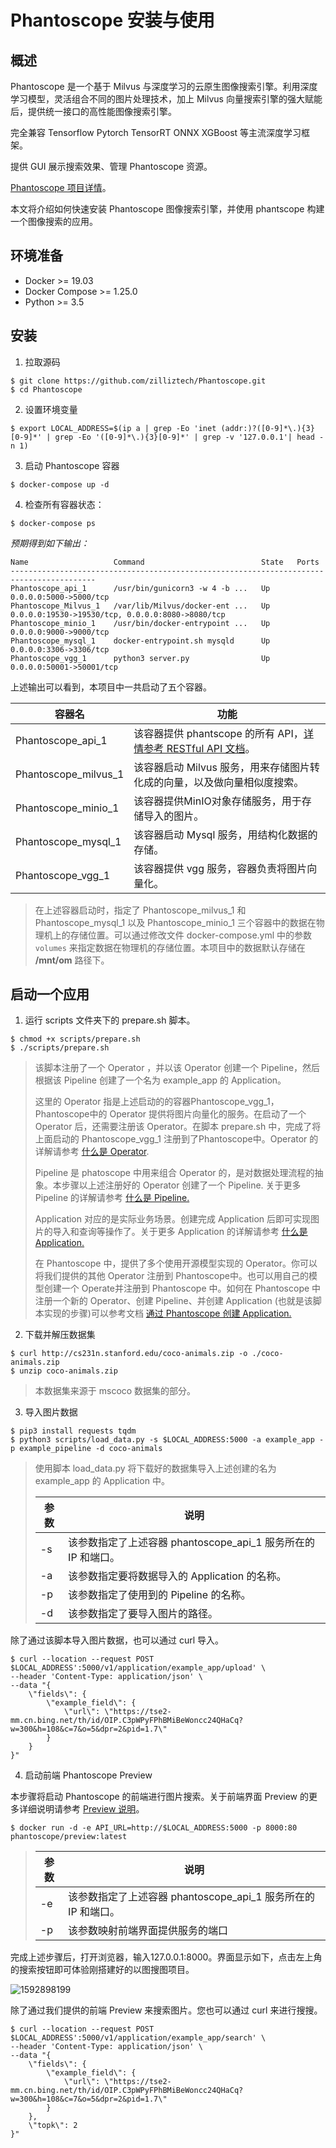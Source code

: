 # Phantoscope 安装与使用

## 概述

Phantoscope 是一个基于 Milvus 与深度学习的云原生图像搜索引擎。利用深度学习模型，灵活组合不同的图片处理技术，加上 Milvus 向量搜索引擎的强大赋能后，提供统一接口的高性能图像搜索引擎。

完全兼容 Tensorflow Pytorch TensorRT ONNX XGBoost 等主流深度学习框架。

提供 GUI 展示搜索效果、管理 Phantoscope 资源。

[Phantoscope 项目详情](https://github.com/zilliztech/Phantoscope/tree/0.1.0)。

本文将介绍如何快速安装 Phantoscope 图像搜索引擎，并使用 phantscope 构建一个图像搜索的应用。

## 环境准备

- Docker >= 19.03
- Docker Compose >= 1.25.0
- Python >= 3.5

## 安装

1. 拉取源码

```shell
$ git clone https://github.com/zilliztech/Phantoscope.git
$ cd Phantoscope
```

2. 设置环境变量

```shell
$ export LOCAL_ADDRESS=$(ip a | grep -Eo 'inet (addr:)?([0-9]*\.){3}[0-9]*' | grep -Eo '([0-9]*\.){3}[0-9]*' | grep -v '127.0.0.1'| head -n 1)
```

3. 启动 Phantoscope 容器

```shell
$ docker-compose up -d
```

4. 检查所有容器状态：

```shell
$ docker-compose ps
```

*预期得到如下输出：*

```
Name                   Command                          State   Ports
-----------------------------------------------------------------------------------------
Phantoscope_api_1      /usr/bin/gunicorn3 -w 4 -b ...   Up      0.0.0.0:5000->5000/tcp
Phantoscope_Milvus_1   /var/lib/Milvus/docker-ent ...   Up      0.0.0.0:19530->19530/tcp, 0.0.0.0:8080->8080/tcp
Phantoscope_minio_1    /usr/bin/docker-entrypoint ...   Up      0.0.0.0:9000->9000/tcp
Phantoscope_mysql_1    docker-entrypoint.sh mysqld      Up      0.0.0.0:3306->3306/tcp
Phantoscope_vgg_1      python3 server.py                Up      0.0.0.0:50001->50001/tcp
```

上述输出可以看到，本项目中一共启动了五个容器。

| 容器名               | 功能                                                         |
| -------------------- | ------------------------------------------------------------ |
| Phantoscope_api_1    | 该容器提供 phantscope 的所有 API，[详情参考 RESTful API 文档](https://app.swaggerhub.com/apis-docs/phantoscope/Phantoscope/0.1.0)。 |
| Phantoscope_milvus_1 | 该容器启动 Milvus 服务，用来存储图片转化成的向量，以及做向量相似度搜索。 |
| Phantoscope_minio_1  | 该容器提供MinIO对象存储服务，用于存储导入的图片。            |
| Phantoscope_mysql_1  | 该容器启动 Mysql 服务，用结构化数据的存储。                        |
| Phantoscope_vgg_1    | 该容器提供 vgg 服务，容器负责将图片向量化。                  |

> 在上述容器启动时，指定了 Phantoscope_milvus_1 和 Phantoscope_mysql_1 以及 Phantoscope_minio_1 三个容器中的数据在物理机上的存储位置。可以通过修改文件 docker-compose.yml 中的参数 `volumes` 来指定数据在物理机的存储位置。本项目中的数据默认存储在 **/mnt/om** 路径下。



## 启动一个应用

1. 运行 scripts 文件夹下的 prepare.sh 脚本。

```shell
$ chmod +x scripts/prepare.sh
$ ./scripts/prepare.sh
```

> 该脚本注册了一个 Operator ，并以该 Operator 创建一个 Pipeline，然后根据该 Pipeline 创建了一个名为 example_app 的 Application。
>
> 这里的 Operator 指是上述启动的的容器Phantoscope_vgg_1，Phantoscope中的 Operator 提供将图片向量化的服务。在启动了一个 Operator 后，还需要注册该 Operator。在脚本 prepare.sh 中，完成了将上面启动的 Phantoscope_vgg_1 注册到了Phantoscope中。Operator 的详解请参考 [什么是 Operator](https://github.com/zilliztech/Phantoscope/blob/0.1.0/docs/site/zh-CN/tutorials/operator.md).
>
> Pipeline 是 phatoscope 中用来组合 Operator 的，是对数据处理流程的抽象。本步骤以上述注册好的 Operator 创建了一个 Pipeline. 关于更多 Pipeline 的详解请参考 [什么是 Pipeline.](https://github.com/zilliztech/Phantoscope/blob/0.1.0/docs/site/zh-CN/tutorials/pipeline.md)
>
> Application 对应的是实际业务场景。创建完成 Application 后即可实现图片的导入和查询等操作了。关于更多 Application 的详解请参考 [什么是Application.](https://github.com/zilliztech/Phantoscope/blob/0.1.0/docs/site/zh-CN/tutorials/application.md)
>
> 在 Phantoscope 中，提供了多个使用开源模型实现的 Operator。你可以将我们提供的其他 Operator 注册到 Phantoscope中。也可以用自己的模型创建一个 Operate并注册到 Phantoscope 中。如何在 Phantoscope 中注册一个新的 Operator、创建 Pipeline、并创建 Application (也就是该脚本实现的步骤)可以参考文档 [通过 Phantoscope 创建 Application.](Create_Application.md)



2. 下载并解压数据集

```shell
$ curl http://cs231n.stanford.edu/coco-animals.zip -o ./coco-animals.zip
$ unzip coco-animals.zip
```

> 本数据集来源于 mscoco 数据集的部分。



3. 导入图片数据

```shell
$ pip3 install requests tqdm
$ python3 scripts/load_data.py -s $LOCAL_ADDRESS:5000 -a example_app -p example_pipeline -d coco-animals
```

> 使用脚本 load_data.py 将下载好的数据集导入上述创建的名为 example_app 的 Application 中。
>
> | 参数 | 说明                                                         |
> | ---- | ------------------------------------------------------------ |
> | -s   | 该参数指定了上述容器 phantoscope_api_1 服务所在的 IP 和端口。 |
> | -a   | 该参数指定要将数据导入的 Application 的名称。                |
> | -p   | 该参数指定了使用到的 Pipeline 的名称。                       |
> | -d   | 该参数指定了要导入图片的路径。                               |
>

除了通过该脚本导入图片数据，也可以通过 curl 导入。

```shell
$ curl --location --request POST $LOCAL_ADDRESS':5000/v1/application/example_app/upload' \
--header 'Content-Type: application/json' \
--data "{
    \"fields\": {
        \"example_field\": {
            \"url\": \"https://tse2-mm.cn.bing.net/th/id/OIP.C3pWPyFPhBMiBeWoncc24QHaCq?w=300&h=108&c=7&o=5&dpr=2&pid=1.7\"
        }
    }
}"
```



4. 启动前端 Phantoscope Preview 

本步骤将启动 Phantoscope 的前端进行图片搜索。关于前端界面 Preview 的更多详细说明请参考 [Preview 说明](https://github.com/zilliztech/phantoscope/blob/0.1.0/docs/site/zh-CN/tutorials/preview.md)。

```shell
$ docker run -d -e API_URL=http://$LOCAL_ADDRESS:5000 -p 8000:80 phantoscope/preview:latest
```

> | 参数 | 说明                                                         |
>| ---- | ------------------------------------------------------------ |
> | -e   | 该参数指定了上述容器 phantoscope_api_1 服务所在的 IP 和端口。 |
> | -p   | 该参数映射前端界面提供服务的端口                             |
> 

完成上述步骤后，打开浏览器，输入127.0.0.1:8000。界面显示如下，点击左上角的搜索按钮即可体验刚搭建好的以图搜图项目。

![1592898199](pic/1592898199.png)

除了通过我们提供的前端 Preview 来搜索图片。您也可以通过 curl 来进行搜搜。

```shell
$ curl --location --request POST $LOCAL_ADDRESS':5000/v1/application/example_app/search' \
--header 'Content-Type: application/json' \
--data "{
    \"fields\": {
        \"example_field\": {
            \"url\": \"https://tse2-mm.cn.bing.net/th/id/OIP.C3pWPyFPhBMiBeWoncc24QHaCq?w=300&h=108&c=7&o=5&dpr=2&pid=1.7\"
        }
    },
    \"topk\": 2
}"
```

















